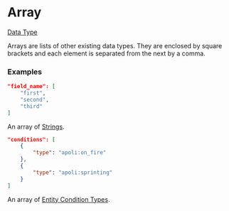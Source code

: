 # Array

[Data Type](../data_types.md)

Arrays are lists of other existing data types. They are enclosed by square brackets and each element is separated from the next by a comma.


### Examples

```json
"field_name": [
    "first",
    "second",
    "third"
]
```

An array of [Strings](string.md).
<br>


```json
"conditions": [
    {
        "type": "apoli:on_fire"
    },
    {
        "type": "apoli:sprinting"
    }
]
```

An array of [Entity Condition Types](https://origins.readthedocs.io/en/latest/types/entity_condition_types/).
